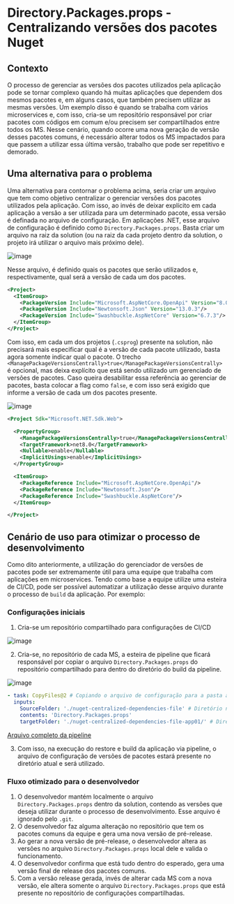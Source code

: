 # Directory.Packages.props - Centralizando versões dos pacotes Nuget

## Contexto
O processo de gerenciar as versões dos pacotes utilizados pela aplicação pode se tornar complexo quando há muitas aplicações que dependem dos mesmos pacotes e, em alguns casos, que também precisem utilizar as mesmas versões.
Um exemplo disso é quando se trabalha com vários microservices e, com isso, cria-se um repositório responsável por criar pacotes com códigos em comum e/ou precisem ser compartilhados entre todos os MS. 
Nesse cenário, quando ocorre uma nova geração de versão desses pacotes comuns, é necessário alterar todos os MS impactados para que passem a utilizar essa última versão, trabalho que pode ser repetitivo e demorado.

## Uma alternativa para o problema
Uma alternativa para contornar o problema acima, seria criar um arquivo que tem como objetivo centralizar o gerenciar versões dos pacotes utilizados pela aplicação. Com isso, ao invés de deixar explícito em cada aplicação a versão a ser utilizada para um determinado pacote, essa versão é definada no arquivo de configuração.
Em aplicações .NET, esse arquivo de configuração é definido como `Directory.Packages.props`. Basta criar um arquivo na raiz da solution (ou na raiz da cada projeto dentro da solution, o projeto irá utilizar o arquivo mais próximo dele).

![image](https://github.com/user-attachments/assets/4b5a1cef-c0e6-4a7d-8db4-0eb703178274)

Nesse arquivo, é definido quais os pacotes que serão utilizados e, respectivamente, qual será a versão de cada um dos pacotes.

```xml
<Project>
  <ItemGroup>
    <PackageVersion Include="Microsoft.AspNetCore.OpenApi" Version="8.0.8"/>
    <PackageVersion Include="Newtonsoft.Json" Version="13.0.3"/>
    <PackageVersion Include="Swashbuckle.AspNetCore" Version="6.7.3"/>
  </ItemGroup>
</Project>
```

Com isso, em cada um dos projetos (`.csprog`) presente na solution, não precisará mais especificar qual é a versão de cada pacote utilizado, basta agora somente indicar qual o pacote.
O trecho `<ManagePackageVersionsCentrally>true</ManagePackageVersionsCentrally>` é opcional, mas deixa explícito que está sendo utilizado um gerenciado de versões de pacotes.
Caso queira desabilitar essa referência ao gerenciar de pacotes, basta colocar a flag como `false`, e com isso será exigido que informe a versão de cada um dos pacotes presente.

![image](https://github.com/user-attachments/assets/2867bb11-5398-41fc-b711-a61f12da0bef)

```xml
<Project Sdk="Microsoft.NET.Sdk.Web">

  <PropertyGroup>
    <ManagePackageVersionsCentrally>true</ManagePackageVersionsCentrally>
    <TargetFramework>net8.0</TargetFramework>
    <Nullable>enable</Nullable>
    <ImplicitUsings>enable</ImplicitUsings>
  </PropertyGroup>

  <ItemGroup>
    <PackageReference Include="Microsoft.AspNetCore.OpenApi"/>
    <PackageReference Include="Newtonsoft.Json"/>
    <PackageReference Include="Swashbuckle.AspNetCore"/>
  </ItemGroup>

</Project>
```

## Cenário de uso para otimizar o processo de desenvolvimento
Como dito anteriormente, a utilização do gerenciador de versões de pacotes pode ser extremamente útil para uma equipe que trabalha com aplicações em microservices.
Tendo como base a equipe utilize uma esteira de CI/CD, pode ser possível automatizar a utilização desse arquivo durante o processo de `build` da aplicação.
Por exemplo:

### Configurações iniciais
1. Cria-se um repositório compartilhado para configurações de CI/CD

![image](https://github.com/user-attachments/assets/74cd36e6-5ed2-4f99-a216-8919f03797ed)

2. Cria-se, no repositório de cada MS, a esteira de pipeline que ficará responsável por copiar o arquivo `Directory.Packages.props` do repositório compartilhado para dentro do diretório do build da pipeline.

![image](https://github.com/user-attachments/assets/b5abb698-9193-48ba-bbb6-26546833e4e9)

```yaml
- task: CopyFiles@2 # Copiando o arquivo de configuração para a pasta atual do projeto em que se encontra a Solution
  inputs:
    SourceFolder: './nuget-centralized-dependencies-file' # Diretório no qual encontra-se o arquivo de configuração das versões dos pacotes
    contents: 'Directory.Packages.props'
    targetFolder: './nuget-centralized-dependencies-file-app01/' # Diretório onde se encontra o projeto atual
```
[Arquivo completo da pipeline](https://github.com/martineli17/.net-centralized-nuget-packages-versions/blob/master/azure-pipelines.yml)

3. Com isso, na execução do restore e build da aplicação via pipeline, o arquivo de configuração de versões de pacotes estará presente no diretório atual e será utilizado.

### Fluxo otimizado para o desenvolvedor 
1. O desenvolvedor mantém localmente o arquivo `Directory.Packages.props` dentro da solution, contendo as versões que deseja utilizar durante o processo de desenvolvimento. Esse arquivo é ignorado pelo `.git`.
2. O desenvolvedor faz alguma alteração no repositório que tem os pacotes comuns da equipe e gera uma nova versão de pré-release.
3. Ao gerar a nova versão de pré-release, o desenvolvedor altera as versões no arquivo `Directory.Packages.props` local dele e valida o funcionamento.
4. O desenvolvedor confirma que está tudo dentro do esperado, gera uma versão final de release dos pacotes comuns.
5. Com a versão release gerada, invés de alterar cada MS com a nova versão, ele altera somente o arquivo `Directory.Packages.props` que está presente no repositório de configurações compartilhadas.
